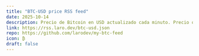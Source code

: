 ```yaml
---
title: "BTC-USD price RSS feed"
date: 2025-10-14
description: Precio de Bitcoin en USD actualizado cada minuto. Precio obtenido de CoinGecko.
link: https://rss.laro.dev/btc-usd.json
repo: https://github.com/larodev/my-btc-feed
icon: ₿
draft: false
---
```

